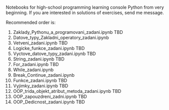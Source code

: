 Notebooks for high-school programming learning console Python from very beginning.
If you are interested in solutions of exercises, send me message.

Recommended order is:
  1) Zaklady_Pythonu_a_programovani_zadani.ipynb TBD
  2) Datove_typy_Zakladni_operatory_zadani.ipynb
  3) Vetveni_zadani.ipynb TBD
  4) Logicke_funkce_zadani.ipynb TBD
  5) Vyctove_datove_typy_zadani.ipynb TBD
  6) String_zadani.ipynb TBD
  7) For_zadani.ipynb TBD
  8) While_zadani.ipynb
  9) Break_Continue_zadani.ipynb
  10) Funkce_zadani.ipynb TBD
  11) Vyjimky_zadani.ipynb TBD
  12) OOP_trida_objekt_atribut_metoda_zadani.ipynb TBD
  13) OOP_zapouzdreni_zadni.ipynb TBD
  14) OOP_Dedicnost_zadani.ipynb TBD
